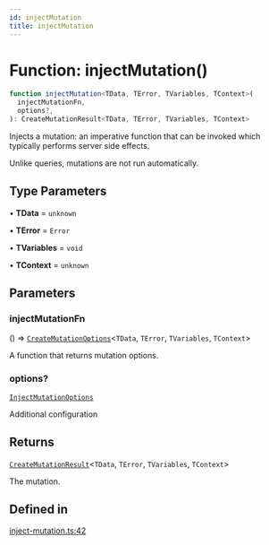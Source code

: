 ```yaml
---
id: injectMutation
title: injectMutation
---
```


# Function: injectMutation()

```ts
function injectMutation<TData, TError, TVariables, TContext>(
  injectMutationFn,
  options?,
): CreateMutationResult<TData, TError, TVariables, TContext>
```

Injects a mutation: an imperative function that can be invoked which typically performs server side effects.

Unlike queries, mutations are not run automatically.

## Type Parameters

• **TData** = `unknown`

• **TError** = `Error`

• **TVariables** = `void`

• **TContext** = `unknown`

## Parameters

### injectMutationFn

() => [`CreateMutationOptions`](../../interfaces/createmutationoptions.md)\<`TData`, `TError`, `TVariables`, `TContext`\>

A function that returns mutation options.

### options?

[`InjectMutationOptions`](../../interfaces/injectmutationoptions.md)

Additional configuration

## Returns

[`CreateMutationResult`](../../type-aliases/createmutationresult.md)\<`TData`, `TError`, `TVariables`, `TContext`\>

The mutation.

## Defined in

[inject-mutation.ts:42](https://github.com/TanStack/query/blob/main/packages/angular-query-experimental/src/inject-mutation.ts#L42)
